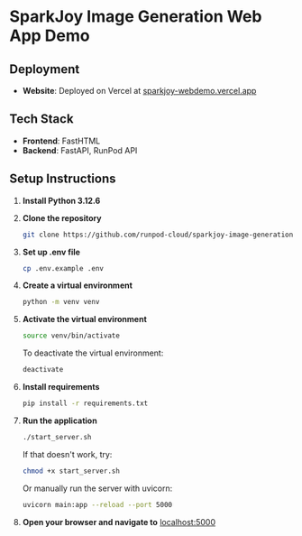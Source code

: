# SparkJoy Image Generation Web App Demo

## Deployment

- **Website**: Deployed on Vercel at [sparkjoy-webdemo.vercel.app](https://sparkjoy-webdemo.vercel.app)


## Tech Stack

- **Frontend**: FastHTML
- **Backend**: FastAPI, RunPod API

## Setup Instructions


1. **Install Python 3.12.6**

2. **Clone the repository**

   ```sh
   git clone https://github.com/runpod-cloud/sparkjoy-image-generation-web-app-demo.git
   ```

3. **Set up .env file**

   ```sh
   cp .env.example .env
   ```

4. **Create a virtual environment**

   ```sh
   python -m venv venv
   ```

5. **Activate the virtual environment**

   ```sh
   source venv/bin/activate
   ```

   To deactivate the virtual environment:

   ```sh
   deactivate
   ```

6. **Install requirements**

   ```sh
   pip install -r requirements.txt
   ```

7. **Run the application**

   ```sh
   ./start_server.sh
   ```

   If that doesn't work, try:

   ```sh
   chmod +x start_server.sh
   ```

   Or manually run the server with uvicorn:

   ```sh
   uvicorn main:app --reload --port 5000
   ```

8. **Open your browser and navigate to** [localhost:5000](http://localhost:5000)

